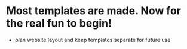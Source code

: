 # Most templates are made. Now for the real fun to begin! 
- plan website layout and keep templates separate for future use

